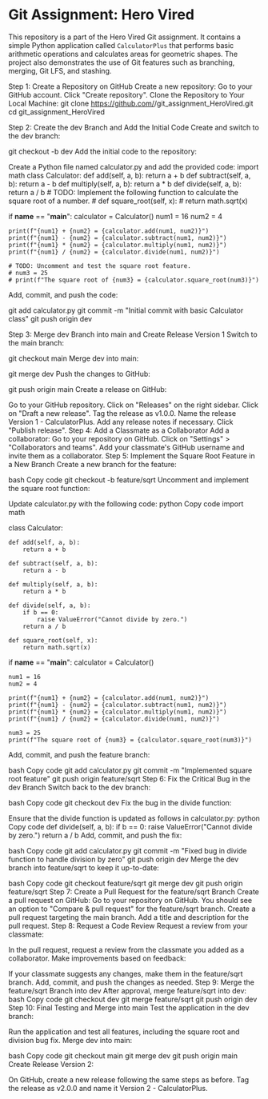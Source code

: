 # Git Assignment: Hero Vired

This repository is a part of the Hero Vired Git assignment. It contains a simple Python application called `CalculatorPlus` that performs basic arithmetic operations and calculates areas for geometric shapes. The project also demonstrates the use of Git features such as branching, merging, Git LFS, and stashing.

Step 1: Create a Repository on GitHub
Create a new repository:
Go to your GitHub account.
Click "Create repository".
Clone the Repository to Your Local Machine:
git clone https://github.com/<YourUsername>/git_assignment_HeroVired.git
cd git_assignment_HeroVired

Step 2: Create the dev Branch and Add the Initial Code
Create and switch to the dev branch:

git checkout -b dev
Add the initial code to the repository:

Create a Python file named calculator.py and add the provided code:
import math
class Calculator:
    def add(self, a, b):
        return a + b
    def subtract(self, a, b):
        return a - b
    def multiply(self, a, b):
        return a * b
    def divide(self, a, b):
        return a / b
    # TODO: Implement the following function to calculate the square root of a number.
    # def square_root(self, x):
    #     return math.sqrt(x)

if __name__ == "__main__":
    calculator = Calculator()
    num1 = 16
    num2 = 4

    print(f"{num1} + {num2} = {calculator.add(num1, num2)}")
    print(f"{num1} - {num2} = {calculator.subtract(num1, num2)}")
    print(f"{num1} * {num2} = {calculator.multiply(num1, num2)}")
    print(f"{num1} / {num2} = {calculator.divide(num1, num2)}")

    # TODO: Uncomment and test the square root feature.
    # num3 = 25
    # print(f"The square root of {num3} = {calculator.square_root(num3)}")

Add, commit, and push the code:

git add calculator.py
git commit -m "Initial commit with basic Calculator class"
git push origin dev

Step 3: Merge dev Branch into main and Create Release Version 1
Switch to the main branch:

git checkout main
Merge dev into main:

git merge dev
Push the changes to GitHub:

git push origin main
Create a release on GitHub:

Go to your GitHub repository.
Click on "Releases" on the right sidebar.
Click on "Draft a new release".
Tag the release as v1.0.0.
Name the release Version 1 - CalculatorPlus.
Add any release notes if necessary.
Click "Publish release".
Step 4: Add a Classmate as a Collaborator
Add a collaborator:
Go to your repository on GitHub.
Click on "Settings" > "Collaborators and teams".
Add your classmate's GitHub username and invite them as a collaborator.
Step 5: Implement the Square Root Feature in a New Branch
Create a new branch for the feature:

bash
Copy code
git checkout -b feature/sqrt
Uncomment and implement the square root function:

Update calculator.py with the following code:
python
Copy code
import math

class Calculator:

    def add(self, a, b):
        return a + b

    def subtract(self, a, b):
        return a - b

    def multiply(self, a, b):
        return a * b

    def divide(self, a, b):
        if b == 0:
            raise ValueError("Cannot divide by zero.")
        return a / b

    def square_root(self, x):
        return math.sqrt(x)

if __name__ == "__main__":
    calculator = Calculator()

    num1 = 16
    num2 = 4

    print(f"{num1} + {num2} = {calculator.add(num1, num2)}")
    print(f"{num1} - {num2} = {calculator.subtract(num1, num2)}")
    print(f"{num1} * {num2} = {calculator.multiply(num1, num2)}")
    print(f"{num1} / {num2} = {calculator.divide(num1, num2)}")

    num3 = 25
    print(f"The square root of {num3} = {calculator.square_root(num3)}")
Add, commit, and push the feature branch:

bash
Copy code
git add calculator.py
git commit -m "Implemented square root feature"
git push origin feature/sqrt
Step 6: Fix the Critical Bug in the dev Branch
Switch back to the dev branch:

bash
Copy code
git checkout dev
Fix the bug in the divide function:

Ensure that the divide function is updated as follows in calculator.py:
python
Copy code
def divide(self, a, b):
    if b == 0:
        raise ValueError("Cannot divide by zero.")
    return a / b
Add, commit, and push the fix:

bash
Copy code
git add calculator.py
git commit -m "Fixed bug in divide function to handle division by zero"
git push origin dev
Merge the dev branch into feature/sqrt to keep it up-to-date:

bash
Copy code
git checkout feature/sqrt
git merge dev
git push origin feature/sqrt
Step 7: Create a Pull Request for the feature/sqrt Branch
Create a pull request on GitHub:
Go to your repository on GitHub.
You should see an option to "Compare & pull request" for the feature/sqrt branch.
Create a pull request targeting the main branch.
Add a title and description for the pull request.
Step 8: Request a Code Review
Request a review from your classmate:

In the pull request, request a review from the classmate you added as a collaborator.
Make improvements based on feedback:

If your classmate suggests any changes, make them in the feature/sqrt branch.
Add, commit, and push the changes as needed.
Step 9: Merge the feature/sqrt Branch into dev
After approval, merge feature/sqrt into dev:
bash
Copy code
git checkout dev
git merge feature/sqrt
git push origin dev
Step 10: Final Testing and Merge into main
Test the application in the dev branch:

Run the application and test all features, including the square root and division bug fix.
Merge dev into main:

bash
Copy code
git checkout main
git merge dev
git push origin main
Create Release Version 2:

On GitHub, create a new release following the same steps as before.
Tag the release as v2.0.0 and name it Version 2 - CalculatorPlus.